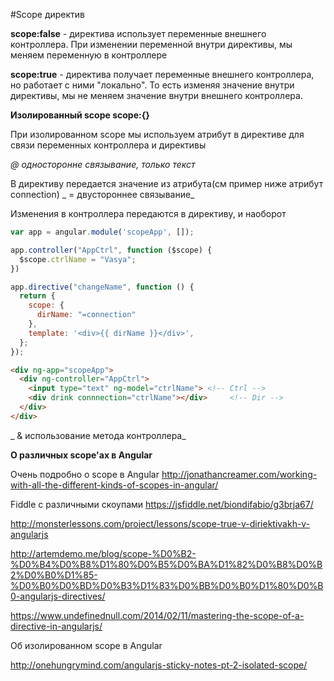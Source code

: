 #Scope директив

**scope:false** - директива использует переменные внешнего контроллера. При изменении переменной внутри директивы, мы меняем переменную в контроллере

**scope:true** - директива получает переменные внешнего контроллера, но работает с ними "локально". То есть изменяя значение внутри директивы, мы не меняем значение внутри внешнего контроллера.

**Изолированный scope   scope:{}**

При изолированном scope мы используем атрибут в директиве для связи переменных контроллера и директивы

_@ односторонне связывание, только текст_

В директиву передается значение из атрибута(см пример ниже атрибут connection) 
_
= двустороннее связывание_

Изменения в контроллера передаются в директиву, и наоборот

```js
var app = angular.module('scopeApp', []);

app.controller("AppCtrl", function ($scope) {
  $scope.ctrlName = "Vasya";
})

app.directive("changeName", function () {
  return {
    scope: {
      dirName: "=connection"
    },
    template: '<div>{{ dirName }}</div>',
  };
});
```

```html
<div ng-app="scopeApp">
  <div ng-controller="AppCtrl">
    <input type="text" ng-model="ctrlName"> <!-- Ctrl -->
    <div drink connnection="ctrlName"></div>     <!-- Dir -->
  </div>
</div>
```

_
& использование метода контроллера_


**О различных scope'aх в Angular**


Очень подробно о scope в Angular
http://jonathancreamer.com/working-with-all-the-different-kinds-of-scopes-in-angular/

Fiddle с различными скоупами
https://jsfiddle.net/biondifabio/g3brja67/

http://monsterlessons.com/project/lessons/scope-true-v-diriektivakh-v-angularjs

http://artemdemo.me/blog/scope-%D0%B2-%D0%B4%D0%B8%D1%80%D0%B5%D0%BA%D1%82%D0%B8%D0%B2%D0%B0%D1%85-%D0%B0%D0%BD%D0%B3%D1%83%D0%BB%D0%B0%D1%80%D0%B0-angularjs-directives/

https://www.undefinednull.com/2014/02/11/mastering-the-scope-of-a-directive-in-angularjs/

Об изолированном scope в Angular

http://onehungrymind.com/angularjs-sticky-notes-pt-2-isolated-scope/